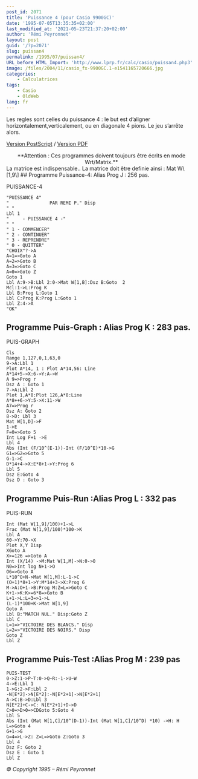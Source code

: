 ```yaml
---
post_id: 2071
title: 'Puissance 4 (pour Casio 9900GC)'
date: '1995-07-05T13:35:35+02:00'
last_modified_at: '2021-05-23T21:37:20+02:00'
author: 'Rémi Peyronnet'
layout: post
guid: '/?p=2071'
slug: puissan4
permalink: /1995/07/puissan4/
URL_before_HTML_Import: 'http://www.lprp.fr/calc/casio/puissan4.php3'
image: /files/2004/11/casio_fx-9900GC.1-e1541165720666.jpg
categories:
    - Calculatrices
tags:
    - Casio
    - OldWeb
lang: fr
---
```


Les regles sont celles du puissance 4 : le but est d’aligner horizontalement,verticalement, ou en diagonale 4 pions. Le jeu s’arrête alors.

[Version PostScript](/files/old-web/calc/casio/pui4.ps) / [Version PDF](/files/pui4.pdf)

<center>**Attention : Ces programmes doivent toujours être écrits en mode Wrt/Matrix.**</center>  
La matrice est indispensable.. La matrice doit être definie ainsi : Mat W\[1,9\] ## Programme Puissance-4: Alias Prog J : 256 pas.

PUISSANCE-4

```
"PUISSANCE 4"
"               PAR REMI P." Disp
" "
Lbl 1
"     - PUISSANCE 4 -"
" "
" 1 - COMMENCER"
" 2 - CONTINUER"
" 3 - REPRENDRE"
" 0 - QUITTER"
"CHOIX"?->A
A=1=>Goto A
A=2=>Goto B
A=3=>Goto C
A=0=>Goto Z
Goto 1
Lbl A:9->B:Lbl 2:0->Mat W[1,B]:Dsz B:Goto  2
Mcl:1->L:Prog K
Lbl B:Prog L:Goto 1
Lbl C:Prog K:Prog L:Goto 1
Lbl Z:4->A
"OK"

```

## Programme Puis-Graph : Alias Prog K : 283 pas.

PUIS-GRAPH

```
Cls
Range 1,127,0,1,63,0
9->A:Lbl 1
Plot A*14, 1 : Plot A*14,56: Line
A*14+5->X:6->Y:A->W
A 9=>Prog r
Dsz A : Goto 1
7->A:Lbl 2
Plot 1,A*8:Plot 126,A*8:Line
A*8++6->Y:5->X:11->W
A7=>Prog r
Dsz A: Goto 2
8->D: Lbl 3
Mat W[1,D]->F
1->E
F=0=>Goto 5
Int Log F+1 ->E
Lbl 4
Abs (Int (F/10^(E-1))-Int (F/10^E)*10->G
G1=>G2=>Goto 5
G-1->C
D*14+4->X:E*8+1->Y:Prog 6
Lbl 5
Dsz E:Goto 4
Dsz D : Goto 3

```

## Programme Puis-Run :Alias Prog L : 332 pas

PUIS-RUN

```
Int (Mat W[1,9]/100)+1->L
Frac (Mat W[1,9]/100)*100->K
Lbl A
60->Y:70->X
Plot X,Y Disp
XGoto A
X>=126 =>Goto A
Int (X/14) ->M:Mat W[1,M]->N:0->O
N0=>Int log N+1->O
O6=>Goto A
L*10^O+N->Mat W[1,M]:L-1->C
(O+1)*8+1->Y:M*14+3->X:Prog 6
M->A:O+1->B:Prog M:Z=L=>Goto C
K+1->K:K>=6*8=>Goto B
L+1->L:L=3=>1->L
(L-1)*100+K->Mat W[1,9]
Goto A
Lbl B:"MATCH NUL." Disp:Goto Z
Lbl C
L=1=>"VICTOIRE DES BLANCS." Disp
L=2=>"VICTOIRE DES NOIRS." Disp
Goto Z
Lbl Z

```

## Programme Puis-Test :Alias Prog M : 239 pas

```
PUIS-TEST
0->Z:1->P~T:0->Q~R:-1->U~W
4->E:Lbl 1
1->G:2->F:Lbl 2
-N[E*2]->N[E*2]:-N[E*2+1]->N[E*2+1]
A->C:B->D:Lbl 3
N[E*2]+C->C: N[E*2+1]+D->D
C>0=>D>0=>CDGoto 5:Goto 4
Lbl 5
Abs (Int (Mat W[1,C]/10^(D-1))-Int (Mat W[1,C]/10^D) *10) ->H: H  L=>Goto 4
G+1->G
G=4=>L->Z: Z=L=>Goto Z:Goto 3
Lbl 4
Dsz F: Goto 2
Dsz E : Goto 1
Lbl Z

```

*© Copyright 1995 – Rémi Peyronnet*